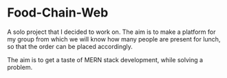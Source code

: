 # Food-Chain-Web

A solo project that I decided to work on. The aim is to make a platform for my group from which we will know how many people are present for lunch, so that the order can be placed accordingly.

The aim is to get a taste of MERN stack development, while solving a problem.
